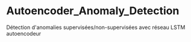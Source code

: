 # Autoencoder_Anomaly_Detection
Détection d'anomalies supervisées/non-supervisées avec réseau LSTM autoencodeur
